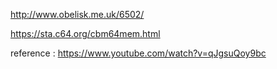 http://www.obelisk.me.uk/6502/

https://sta.c64.org/cbm64mem.html

reference : https://www.youtube.com/watch?v=qJgsuQoy9bc